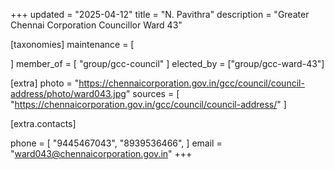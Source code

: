 +++
updated = "2025-04-12"
title = "N. Pavithra"
description = "Greater Chennai Corporation Councillor Ward 43"

[taxonomies]
maintenance = [

]
member_of = [
    "group/gcc-council"
]
elected_by = ["group/gcc-ward-43"]

[extra]
photo = "https://chennaicorporation.gov.in/gcc/council/council-address/photo/ward043.jpg"
sources = [
    "https://chennaicorporation.gov.in/gcc/council/council-address/"
]

[extra.contacts]

phone = [
    "9445467043",
    "8939536466",
    ]
email = "ward043@chennaicorporation.gov.in"
+++
